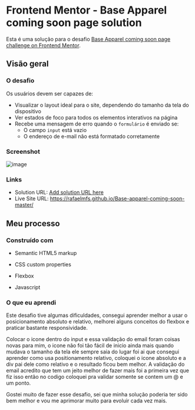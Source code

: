 # Frontend Mentor - Base Apparel coming soon page solution

Esta é uma solução para o desafio [Base Apparel coming soon page challenge on Frontend Mentor](https://www.frontendmentor.io/challenges/base-apparel-coming-soon-page-5d46b47f8db8a7063f9331a0). 



## Visão geral

### O desafio

Os usuários devem ser capazes de:

- Visualizar o layout ideal para o site, dependendo do tamanho da tela do dispositivo
- Ver estados de foco para todos os elementos interativos na página
- Recebe uma mensagem de erro quando o `formulário` é enviado se:
  - O campo `input` está vazio
  - O endereço de e-mail não está formatado corretamente

### Screenshot

![image](https://user-images.githubusercontent.com/80429145/120243533-3a7d8e80-c23e-11eb-8be9-7996fdd3ba28.png)

### Links

- Solution URL: [Add solution URL here](https://your-solution-url.com)
- Live Site URL: https://rafaelmfs.github.io/Base-apparel-coming-soon-master/

## Meu processo

### Construído com

- Semantic HTML5 markup

- CSS custom properties

- Flexbox

- Javascript

  

### O que eu aprendi

Este desafio tive algumas dificuldades, consegui aprender melhor a usar o posicionamento absoluto e relativo, melhorei alguns conceitos do flexbox e praticar bastante responsividade.

Colocar o icone dentro do input e essa validação do email foram coisas novas para mim, o icone não foi tão fácil de inicio ainda mais quando mudava o tamanho da tela ele sempre saia do lugar foi ai que consegui aprender como usa positionamento relativo, coloquei o icone absoluto e a div pai dele como relativo e o resultado ficou bem melhor. A validação do email acredito que tem um jeito melhor de fazer mais foi a primeira vez que fiz isso então no codigo coloquei pra validar somente se contem um @ e um ponto. 

Gostei muito de fazer esse desafio, sei que minha solução poderia ter sido bem melhor e vou me aprimorar muito para evoluir cada vez mais. 
